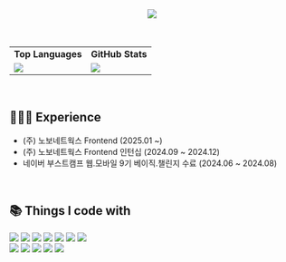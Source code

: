 <div align="center">
  <img src="https://capsule-render.vercel.app/api?type=soft&color=b6dcb6&fontColor=363636&height=100&section=header&text=Hi%20%20I'm%20%20jaebeomx&fontSize=55">
</div>

<br>
<br>

<div align="center">
  <table>
    <tr>
      <td align="center"><strong>Top Languages</strong></td>
      <td align="center"><strong>GitHub Stats</strong></td>
    </tr>
    <tr>
      <td><img src="https://github-readme-stats.vercel.app/api/top-langs/?username=jaebeomx&layout=compact&theme=tokyonight"></td>
      <td><img src="https://github-readme-stats.vercel.app/api?username=jaebeomx&show_icons=true&count_private=true&theme=tokyonight"></td>
    </tr>
  </table>
</div>

<br>

<h2>
  🏃🏻‍♂️ Experience
</h2>
<ul>
  <li>(주) 노보네트웍스 Frontend (2025.01 ~)</li>
  <li>(주) 노보네트웍스 Frontend 인턴십 (2024.09 ~ 2024.12)</li>
  <li>네이버 부스트캠프 웹.모바일 9기 베이직.챌린지 수료 (2024.06 ~ 2024.08)</li>
</ul>

<br>
  <h2>
    📚 Things I code with
  </h2>
  <p>
  <img src="https://img.shields.io/badge/React-222222?style=for-the-badge&logo=React&logoColor=61DAFB"/>
  <img src="https://img.shields.io/badge/recoil-white?style=for-the-badge&logo=recoil"/>
  <img src="https://img.shields.io/badge/styledcomponents-%23E48D85?style=for-the-badge&logo=styledcomponents&logoColor=black"/>
  <img src="https://img.shields.io/badge/Tailwind-white?style=for-the-badge&logo=tailwind%20css"/>
  <!-- <img src="https:/img.shields.io/badge/redux-white?style=for-the-badge&logo=redux&logoColor=purple"/> -->
  <img src="https://img.shields.io/badge/axios-purple?style=for-the-badge&logo=axios&logoColor=white"/>
  <img src="https://img.shields.io/badge/HTML5-red?style=for-the-badge&logo=HTML5&logoColor=white"/>
  <img src="https://img.shields.io/badge/CSS3-007ACC?style=for-the-badge&logo=CSS3&logoColor=white"/>
  <br>
  <img src="https://img.shields.io/badge/typescript-%233178C6?style=for-the-badge&logo=typescript&logoColor=white&labelColor=blue"/>
  <img src="https://img.shields.io/badge/JavaScript-F7DF1C?style=for-the-badge&logo=JavaScript&logoColor=black"/>
  <img src="https://img.shields.io/badge/git-F05032?style=for-the-badge&logo=Git&logoColor=white"/>
  <img src="https://img.shields.io/badge/github-171616?style=for-the-badge&logo=github&logoColor=white"/>
  <img src="https://img.shields.io/badge/VSC-blue?style=for-the-badge&logo=visualstudiocode"/>

</p>

